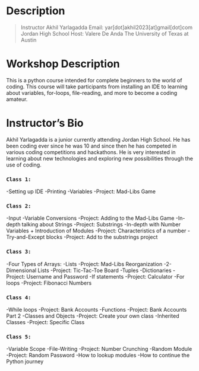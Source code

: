 # Description
> Instructor Akhil Yarlagadda
> Email: yar[dot]akhil2023[at]gmail[dot]com
> Jordan High School
> Host: Valere De Anda 
> The University of Texas at Austin 

# Workshop Description
This is a python course intended for complete beginners to the world of coding. This course will take participants from installing an IDE to learning about variables, for-loops, file-reading, and more to become a coding amateur.

# Instructor’s Bio
Akhil Yarlagadda is a junior currently attending Jordan High School. He has been coding ever since he was 10 and since then he has competed in various coding competitions and hackathons. He is very interested in learning about new technologies and exploring new possibilities through the use of coding.

### `Class 1:`

-Setting up IDE
-Printing
-Variables
-Project: Mad-Libs Game

### `Class 2:`
-Input
-Variable Conversions
-Project: Adding to the Mad-Libs Game
-In-depth talking about Strings
-Project: Substrings
-In-depth with Number Variables + Introduction of Modules
-Project: Characteristics of a number
-Try-and-Except blocks
-Project: Add to the substrings project

### `Class 3:`
-Four Types of Arrays:
-Lists
-Project: Mad-Libs Reorganization
-2-Dimensional Lists
-Project: Tic-Tac-Toe Board
-Tuples
-Dictionaries
-Project: Username and Password
-If statements
-Project: Calculator
-For loops
-Project: Fibonacci Numbers

### `Class 4:`
-While loops
-Project: Bank Accounts
-Functions
-Project: Bank Accounts Part 2
-Classes and Objects
-Project: Create your own class
-Inherited Classes
-Project: Specific Class

### `Class 5:`
-Variable Scope
-File-Writing
-Project: Number Crunching
-Random Module
-Project: Random Password
-How to lookup modules
-How to continue the Python journey


